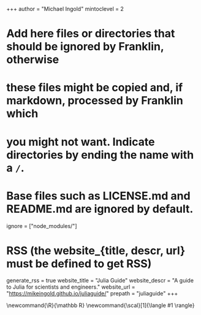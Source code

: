 <!--
Add here global page variables to use throughout your website.
-->
+++
author = "Michael Ingold"
mintoclevel = 2

# Add here files or directories that should be ignored by Franklin, otherwise
# these files might be copied and, if markdown, processed by Franklin which
# you might not want. Indicate directories by ending the name with a `/`.
# Base files such as LICENSE.md and README.md are ignored by default.
ignore = ["node_modules/"]

# RSS (the website_{title, descr, url} must be defined to get RSS)
generate_rss = true
website_title = "Julia Guide"
website_descr = "A guide to Julia for scientists and engineers."
website_url   = "https://mikeingold.github.io/juliaguide/"
prepath = "juliaguide"
+++

<!--
Add here global latex commands to use throughout your pages.
-->
\newcommand{\R}{\mathbb R}
\newcommand{\scal}[1]{\langle #1 \rangle}
